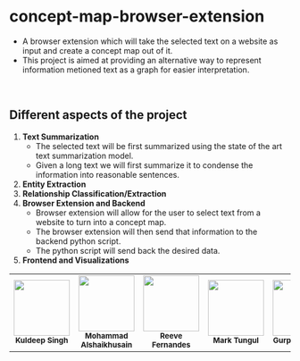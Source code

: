 # concept-map-browser-extension

- A browser extension which will take the selected text on a website as input and create a concept map out of it.
- This project is aimed at providing an alternative way to represent information metioned text as a graph for easier
interpretation.


<br>

## Different aspects of the project
1. **Text Summarization** 
    - The selected text will be first summarized using the state of the art text summarization model. 
    - Given a long text we will first summarize it to condense the information into reasonable sentences. 
2. **Entity Extraction**
3. **Relationship Classification/Extraction**
4. **Browser Extension and Backend**
    - Browser extension will allow for the user to select text from a website to turn into a concept map.
    - The browser extension will then send that information to the backend python script.
    - The python script will send back the desired data.
5. **Frontend and Visualizations**

<table>
  <tbody>
    <tr>
      <td align="center">
        <a href="https://github.com/kuldeep7688">
        <img src="https://avatars.githubusercontent.com/u/10415481?v=4" width="100px;">
        </a><br/>
        <small><b>Kuldeep Singh</b></small>
      </td>
      <td align="center">
        <a href="https://github.com/MAlshaik">
        <img src="https://avatars.githubusercontent.com/u/56054023?v=4" width="100px;"/>
        </a><br/>
        <small><b>Mohammad Alshaikhusain</b></small>
      </td>
      <td align="center">
        <a href="https://github.com/ReeveFernandes">
        <img src="https://avatars.githubusercontent.com/u/92554845?v=4" width="100px;"/>
        </a><br/>
        <small><b>Reeve Fernandes</b></small>
      </td>
      <td align="center">
        <a href="https://github.com/forwvss">
        <img src="https://avatars.githubusercontent.com/u/97998845?v=4" width="100px;"/>
        </a><br/>
        <small><b>Mark Tungul</b></small>
      </td>
      <td align="center">
        <a href="https://github.com/gSingh-debug">
        <img src="https://avatars.githubusercontent.com/u/108957502?v=4" width="100px;"/>
        </a><br/>
        <small><b>Gurpreet Singh</b></small>
      </td>
      <td align="center">
        <a href="https://github.com/yellowmellow22">
        <img src="https://avatars.githubusercontent.com/u/112713212?v=4" width="100px;"/>
        </a><br/>
        <small><b>Michael Plante</b></small>
      </td>
      <td align="center">
        <a href="">
        <img src="" width="100px;"/>
        </a><br/>
        <small><b>Jonas Groening</b></small>
      </td>
    </tr>
  </tbody>
</table>